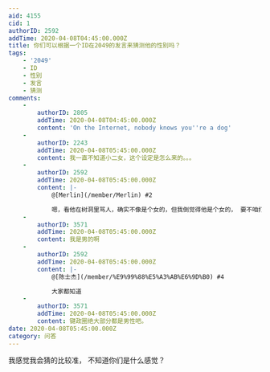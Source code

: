 ```yaml
---
aid: 4155
cid: 1
authorID: 2592
addTime: 2020-04-08T04:45:00.000Z
title: 你们可以根据一个ID在2049的发言来猜测他的性别吗？
tags:
    - '2049'
    - ID
    - 性别
    - 发言
    - 猜测
comments:
    -
        authorID: 2805
        addTime: 2020-04-08T04:45:00.000Z
        content: 'On the Internet, nobody knows you''re a dog'
    -
        authorID: 2243
        addTime: 2020-04-08T05:45:00.000Z
        content: 我一直不知道小二女，这个设定是怎么来的。。。
    -
        authorID: 2592
        addTime: 2020-04-08T05:45:00.000Z
        content: |-
            @[Merlin](/member/Merlin) #2

            嗯，看他在树洞里骂人，确实不像是个女的，但我倒觉得他是个女的， 要不咱打个赌，一顿饭
    -
        authorID: 3571
        addTime: 2020-04-08T05:45:00.000Z
        content: 我是男的啊
    -
        authorID: 2592
        addTime: 2020-04-08T05:45:00.000Z
        content: |-
            @[陈士杰](/member/%E9%99%88%E5%A3%AB%E6%9D%B0) #4

            大家都知道
    -
        authorID: 3571
        addTime: 2020-04-08T05:45:00.000Z
        content: 键政圈绝大部分都是男性吧。
date: 2020-04-08T05:45:00.000Z
category: 问答
---
```


我感觉我会猜的比较准， 不知道你们是什么感觉？
